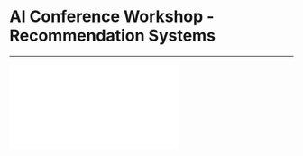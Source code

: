 # AI Conference Workshop - Recommendation Systems
 ---------------------------------------------------------
         
!["01-GRU4REC.html"](01-GRU4REC.html)
 
